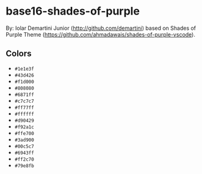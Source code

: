 # base16-shades-of-purple

By: Iolar Demartini Junior (http://github.com/demartini) based on Shades of Purple Theme (https://github.com/ahmadawais/shades-of-purple-vscode).

## Colors

* `#1e1e3f`
* `#43d426`
* `#f1d000`
* `#808080`
* `#6871ff`
* `#c7c7c7`
* `#ff77ff`
* `#ffffff`
* `#d90429`
* `#f92a1c`
* `#ffe700`
* `#3ad900`
* `#00c5c7`
* `#6943ff`
* `#ff2c70`
* `#79e8fb`

